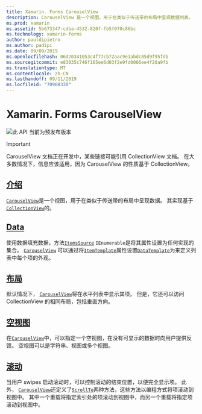 ```yaml
---
title: Xamarin. Forms CarouselView
description: CarouselView 是一个视图，用于在类似于传送带的布局中呈现数据列表。
ms.prod: xamarin
ms.assetid: 5b673347-cdba-4532-820f-fb5f070c86bc
ms.technology: xamarin-forms
author: pauldipietro
ms.author: padipi
ms.date: 09/09/2019
ms.openlocfilehash: 06d20341053c4f77cb72aac9e1abdc85d9f95fdb
ms.sourcegitcommit: e83035c746f165ee6d03f2e9fd0066ee4f20a9fb
ms.translationtype: MT
ms.contentlocale: zh-CN
ms.lasthandoff: 09/11/2019
ms.locfileid: "70908330"
---
```

# <a name="xamarinforms-carouselview"></a>Xamarin. Forms CarouselView

![](~/media/shared/preview.png "此 API 当前为预发布版本")

> [!IMPORTANT]
> CarouselView 文档正在开发中，某些链接可能引用 CollectionView 文档。 在大多数情况下，信息应该适用，因为 CarouselView 的性质基于 CollectionView。

## <a name="introductionintroductionmd"></a>[介绍](introduction.md)

[`CarouselView`](xref:Xamarin.Forms.CarouselView)是一个视图，用于在类似于传送带的布局中呈现数据。 其实现基于[`CollectionView`](xref:Xamarin.Forms.CollectionView)的。

## <a name="datacollectionviewpopulate-datamd"></a>[Data](../collectionview/populate-data.md)

使用数据填充数据，方法[`ItemsSource`](xref:Xamarin.Forms.ItemsView.ItemsSource) `IEnumerable`是将其属性设置为任何实现的集合。 [`CarouselView`](xref:Xamarin.Forms.CarouselView) 可以通过将[`ItemTemplate`](xref:Xamarin.Forms.ItemsView.ItemTemplate)属性设置[`DataTemplate`](xref:Xamarin.Forms.DataTemplate)为来定义列表中每个项的外观。

## <a name="layoutlayoutmd"></a>[布局](layout.md)

默认情况下， [`CarouselView`](xref:Xamarin.Forms.CarouselView)将在水平列表中显示其项。 但是，它还可以访问 CollectionView 的相同布局，包括垂直方向。

## <a name="empty-viewscollectionviewemptyviewmd"></a>[空视图](../collectionview/emptyview.md)

在[`CarouselView`](xref:Xamarin.Forms.CarouselView)中，可以指定一个空视图，在没有可显示的数据时向用户提供反馈。 空视图可以是字符串、视图或多个视图。

## <a name="scrollingcollectionviewscrollingmd"></a>[滚动](../collectionview/scrolling.md)

当用户 swipes 启动滚动时，可以控制滚动的结束位置，以便完全显示项。 此外， [`CarouselView`](xref:Xamarin.Forms.CarouselView)还定义了[`ScrollTo`](xref:Xamarin.Forms.ItemsView.ScrollTo*)两种方法，这些方法以编程方式将项滚动到视图中。 其中一个重载将指定索引处的项滚动到视图中，而另一个重载将指定项滚动到视图中。
